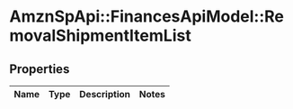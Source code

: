 # AmznSpApi::FinancesApiModel::RemovalShipmentItemList

## Properties
Name | Type | Description | Notes
------------ | ------------- | ------------- | -------------


